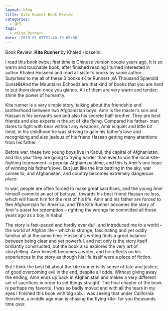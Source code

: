 ```yaml
---
layout: blog
title: Kite Runner Book Review
categories:
  - 读书
tags:
  - <Kite Runner>
date: '2019-01-03T21:40:19-05:00'
---
```

Book Review :**Kite Runner** by Khaled Hosseini: 

I read this book twice; first time is Chinese version couple years ago, It is so warm and touchable book, after finished reading <kite Runner> I turned interested in author Khaled Hosseini and read all sister’s books by same author. Surprised to me all of these 3 books 《Kite Runner》 ,《A Thousand Splendid Suns》&《And the Mountains Echoed》 are that kind of books that you are hard to put them down once  you glance. All of them are very warm and tender; shine the power of humanity. 

Kite runner is a very simple story, talking about the friendship and brotherhood between two Afghanistan boys. Amir is the master’s son and Hassan is his servant’s son and also his secrete half-brother. They are best friends and also experts in the art of kite flying. Compared his father- man dares to fight with bear without any weapons, Amir is quiet and little bit timid, in his childhood he was striving to gain his father’s love and recognizing and also jealous of his friend Hassan getting many attentions from his father.

Before war, these two young boys live in Kabul, the capital of Afghanistan, and this year they are going to trying harder than ever to win the local kite-fighting tournament- a popular Afgham pastime, and this is Amir’s one hope of winning his father’s love. But just like the kits battling in the sky, war comes to, and   Afghanistan, and country becomes extremely dangerous place.

In war, people are often forced to make great sacrifices, and the young Amir himself commits an act of betrayal, towards his best friend Hassan no less, which will haunt him for the rest of his life. Amir and his father are forced to flee Afghanistan for America, and The Kite Runner becomes the story of Amir's quest for redemption – righting the wrongs he committed all those years ago as a boy in Kabul.

The story is fast-paced and hardly ever dull, and introduced me to a world – the world of Afghan life – which is strange, fascinating and yet oddly familiar all at the same time. Hosseini's writing finds a great balance between being clear and yet powerful, and not only is the story itself brilliantly constructed, but the book also explores the very art of storytelling. Amir himself becomes a writer, and he reflects on his experiences in the story as though his life itself were a piece of fiction.

But I think the best bit about the kite runner is its sense of fate and justice, of good overcoming evil in the end, despite all odds. Without giving away the ending, Amir ends up back in Afghanistan and makes a very different set of sacrifices in order to set things straight. The final chapter of the book is perhaps my favorite, I was so badly moved and with all the tears in my eyes I finished this book with big sob. I was seeing that under California Sunshine, a middle age man is chasing the flying kite- for you thousands time over.
